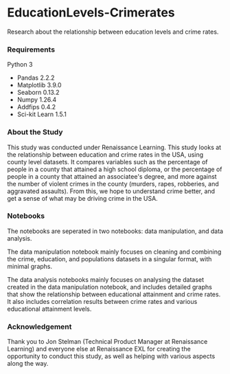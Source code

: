 # EducationLevels-Crimerates
 Research about the relationship between education levels and crime rates.

### Requirements
Python 3

* Pandas 2.2.2
* Matplotlib 3.9.0
* Seaborn 0.13.2
* Numpy 1.26.4
* Addfips 0.4.2
* Sci-kit Learn 1.5.1

### About the Study
This study was conducted under Renaissance Learning. This study looks at the relationship between education and crime rates in the USA, using county level datasets. It compares variables such as the percentage of people in a county that attained a high school diploma, or the percentage of people in a county that attained an associatee's degree, and more against the number of violent crimes in the county (murders, rapes, robberies, and aggravated assaults). From this, we hope to understand crime better, and get a sense of what may be driving crime in the USA.

### Notebooks
The notebooks are seperated in two notebooks: data manipulation, and data analysis.

The data manipulation notebook mainly focuses on cleaning and combining the crime, education, and populations datasets in a singular format, with minimal graphs.

The data analysis notebooks mainly focuses on analysing the dataset created in the data manipulation notebook, and includes detailed graphs that show the relationship between educational attainment and crime rates. It also includes correlation results between crime rates and various educational attainment levels.

### Acknowledgement
Thank you to Jon Stelman (Technical Product Manager at Renaissance Learning) and everyone else at Renaissance EXL for creating the opportunity to conduct this study, as well as helping with various aspects along the way. 

